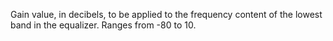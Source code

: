 Gain value, in decibels, to be applied to the frequency content of the
lowest band in the equalizer. Ranges from -80 to 10.